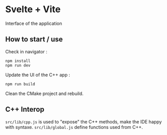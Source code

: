 # Svelte + Vite

Interface of the application

## How to start / use

Check in navigator :
```
npm install
npm run dev
```

Update the UI of the C++ app : 
```
npm run build
```
Clean the CMake project and rebuild.

## C++ Interop

`src/lib/cpp.js` is used to "expose" the C++ methods, make the IDE happy with syntaxe.
`src/lib/global.js` define functions used from C++.